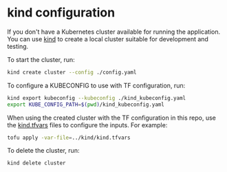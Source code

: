 # kind configuration

If you don't have a Kubernetes cluster available for running the application. You can use [kind](https://kind.sigs.k8s.io/) to create a local cluster suitable for development and testing.

To start the cluster, run:

```sh
kind create cluster --config ./config.yaml
```

To configure a KUBECONFIG to use with TF configuration, run:

```sh
kind export kubeconfig --kubeconfig ./kind_kubeconfig.yaml
export KUBE_CONFIG_PATH=$(pwd)/kind_kubeconfig.yaml
```

When using the created cluster with the TF configuration in this repo, use the [kind.tfvars](./kind.tfvars) files to configure the inputs. For example:

```sh
tofu apply -var-file=../kind/kind.tfvars
```

To delete the cluster, run:

```sh
kind delete cluster
```
